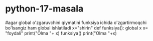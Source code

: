 # python-17-masala
#agar global o'zgaruvchini qiymatini funksiya ichida o'zgartirmoqchi bo'lsangiz ham global ishlatiladi
x="shirin"
def funksiya():
    global x
    x= "foydali"
    print("Olma "+ x)
funksiya()
print("Olma "+x)
